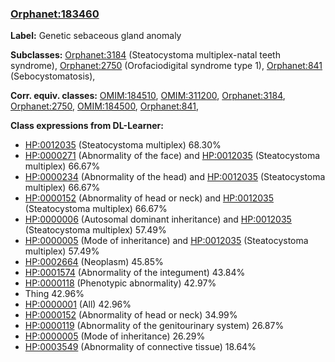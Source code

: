 
### [Orphanet:183460](http://www.orpha.net/ORDO/Orphanet_183460)
**Label:** Genetic sebaceous gland anomaly

**Subclasses:** [Orphanet:3184](http://www.orpha.net/ORDO/Orphanet_3184) (Steatocystoma multiplex-natal teeth syndrome), [Orphanet:2750](http://www.orpha.net/ORDO/Orphanet_2750) (Orofaciodigital syndrome type 1), [Orphanet:841](http://www.orpha.net/ORDO/Orphanet_841) (Sebocystomatosis), 

**Corr. equiv. classes:** [OMIM:184510](http://purl.obolibrary.org/obo/OMIM_184510), [OMIM:311200](http://purl.obolibrary.org/obo/OMIM_311200), [Orphanet:3184](http://www.orpha.net/ORDO/Orphanet_3184), [Orphanet:2750](http://www.orpha.net/ORDO/Orphanet_2750), [OMIM:184500](http://purl.obolibrary.org/obo/OMIM_184500), [Orphanet:841](http://www.orpha.net/ORDO/Orphanet_841), 

**Class expressions from DL-Learner:**

- [HP:0012035](http://purl.obolibrary.org/obo/HP_0012035) (Steatocystoma multiplex) 68.30%
- [HP:0000271](http://purl.obolibrary.org/obo/HP_0000271) (Abnormality of the face) and [HP:0012035](http://purl.obolibrary.org/obo/HP_0012035) (Steatocystoma multiplex) 66.67%
- [HP:0000234](http://purl.obolibrary.org/obo/HP_0000234) (Abnormality of the head) and [HP:0012035](http://purl.obolibrary.org/obo/HP_0012035) (Steatocystoma multiplex) 66.67%
- [HP:0000152](http://purl.obolibrary.org/obo/HP_0000152) (Abnormality of head or neck) and [HP:0012035](http://purl.obolibrary.org/obo/HP_0012035) (Steatocystoma multiplex) 66.67%
- [HP:0000006](http://purl.obolibrary.org/obo/HP_0000006) (Autosomal dominant inheritance) and [HP:0012035](http://purl.obolibrary.org/obo/HP_0012035) (Steatocystoma multiplex) 57.49%
- [HP:0000005](http://purl.obolibrary.org/obo/HP_0000005) (Mode of inheritance) and [HP:0012035](http://purl.obolibrary.org/obo/HP_0012035) (Steatocystoma multiplex) 57.49%
- [HP:0002664](http://purl.obolibrary.org/obo/HP_0002664) (Neoplasm) 45.85%
- [HP:0001574](http://purl.obolibrary.org/obo/HP_0001574) (Abnormality of the integument) 43.84%
- [HP:0000118](http://purl.obolibrary.org/obo/HP_0000118) (Phenotypic abnormality) 42.97%
- Thing 42.96%
- [HP:0000001](http://purl.obolibrary.org/obo/HP_0000001) (All) 42.96%
- [HP:0000152](http://purl.obolibrary.org/obo/HP_0000152) (Abnormality of head or neck) 34.99%
- [HP:0000119](http://purl.obolibrary.org/obo/HP_0000119) (Abnormality of the genitourinary system) 26.87%
- [HP:0000005](http://purl.obolibrary.org/obo/HP_0000005) (Mode of inheritance) 26.29%
- [HP:0003549](http://purl.obolibrary.org/obo/HP_0003549) (Abnormality of connective tissue) 18.64%


